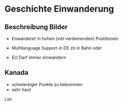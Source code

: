 # Geschichte Einwanderung
## Beschreibung Bilder
- Enwanderer in hohen (viel verdienenden) Postitionen
- Multilanguage Support in DE zb in Bahn oder

- EU Darf immer einwandern


## Kanada
- schwiereiger Punkte zu bekommen
- sehr hard

List<int>
